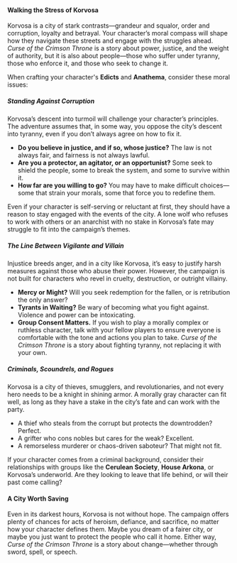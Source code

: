 
#### Walking the Stress of Korvosa
Korvosa is a city of stark contrasts—grandeur and squalor, order and corruption, loyalty and betrayal. Your character’s moral compass will shape how they navigate these streets and engage with the struggles ahead. _Curse of the Crimson Throne_ is a story about power, justice, and the weight of authority, but it is also about people—those who suffer under tyranny, those who enforce it, and those who seek to change it.

When crafting your character's **Edicts** and **Anathema**, consider these moral issues:
##### Standing Against Corruption
Korvosa’s descent into turmoil will challenge your character’s principles. The adventure assumes that, in some way, you oppose the city’s descent into tyranny, even if you don’t always agree on how to fix it.

- **Do you believe in justice, and if so, whose justice?** The law is not always fair, and fairness is not always lawful.
- **Are you a protector, an agitator, or an opportunist?** Some seek to shield the people, some to break the system, and some to survive within it.
- **How far are you willing to go?** You may have to make difficult choices—some that strain your morals, some that force you to redefine them.

Even if your character is self-serving or reluctant at first, they should have a reason to stay engaged with the events of the city. A lone wolf who refuses to work with others or an anarchist with no stake in Korvosa’s fate may struggle to fit into the campaign’s themes.
##### The Line Between Vigilante and Villain
Injustice breeds anger, and in a city like Korvosa, it’s easy to justify harsh measures against those who abuse their power. However, the campaign is not built for characters who revel in cruelty, destruction, or outright villainy.

- **Mercy or Might?** Will you seek redemption for the fallen, or is retribution the only answer?
- **Tyrants in Waiting?** Be wary of becoming what you fight against. Violence and power can be intoxicating.
- **Group Consent Matters.** If you wish to play a morally complex or ruthless character, talk with your fellow players to ensure everyone is comfortable with the tone and actions you plan to take. _Curse of the Crimson Throne_ is a story about fighting tyranny, not replacing it with your own.
##### Criminals, Scoundrels, and Rogues
Korvosa is a city of thieves, smugglers, and revolutionaries, and not every hero needs to be a knight in shining armor. A morally gray character can fit well, as long as they have a stake in the city’s fate and can work with the party.

- A thief who steals from the corrupt but protects the downtrodden? Perfect.
- A grifter who cons nobles but cares for the weak? Excellent.
- A remorseless murderer or chaos-driven saboteur? That might not fit.

If your character comes from a criminal background, consider their relationships with groups like the **Cerulean Society**, **House Arkona**, or Korvosa’s underworld. Are they looking to leave that life behind, or will their past come calling?
#### **A City Worth Saving**
Even in its darkest hours, Korvosa is not without hope. The campaign offers plenty of chances for acts of heroism, defiance, and sacrifice, no matter how your character defines them. Maybe you dream of a fairer city, or maybe you just want to protect the people who call it home. Either way, _Curse of the Crimson Throne_ is a story about change—whether through sword, spell, or speech.